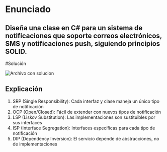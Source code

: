 # Enunciado
## Diseña una clase en C# para un sistema de notificaciones que soporte correos electrónicos, SMS y notificaciones push, siguiendo principios SOLID.

#Solución

![Archivo con solucion](./Notificaciones.cs)

## Explicación

1. SRP (Single Responsibility): Cada interfaz y clase maneja un único tipo de notificación
2. OCP (Open/Closed): Fácil de extender con nuevos tipos de notificación
3. LSP (Liskov Substitution): Las implementaciones son sustituibles por sus interfaces
4. ISP (Interface Segregation): Interfaces específicas para cada tipo de notificación
5. DIP (Dependency Inversion): El servicio depende de abstracciones, no de implementaciones

